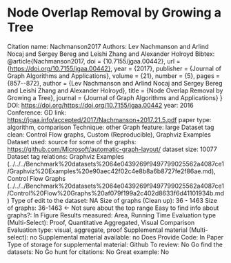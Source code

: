 # Node Overlap Removal by Growing a Tree

Citation name: Nachmanson2017
Authors: Lev Nachmanson and Arlind Nocaj and Sergey Bereg and Leishi Zhang and Alexander Holroyd
Bibtex: @article{Nachmanson2017,
  doi = {10.7155/jgaa.00442},
  url = {https://doi.org/10.7155/jgaa.00442},
  year = {2017},
  publisher = {Journal of Graph Algorithms and Applications},
  volume = {21},
  number = {5},
  pages = {857--872},
  author = {Lev Nachmanson and Arlind Nocaj and Sergey Bereg and Leishi Zhang and Alexander Holroyd},
  title = {Node Overlap Removal by Growing a Tree},
  journal = {Journal of Graph Algorithms and Applications}
}
DOI: https://doi.org/https://doi.org/10.7155/jgaa.00442
year: 2016
Conference: GD
link: https://jgaa.info/accepted/2017/Nachmanson+2017.21.5.pdf
paper type: algorithm, comparison
Technique: other
Graph feature: large
Dataset tag clean: Control Flow graphs, Custom (Reproducible), Graphviz Examples
Dataset used: source for some of the graphs: https://github.com/Microsoft/automatic-graph-layout/
dataset size: 10077
Dataset tag relations: Graphviz Examples (../../../Benchmark%20datasets%2064e0439269f9497799025562a4087ce1/Graphviz%20Examples%20e90aec42f02c4e8b8a6b8727fe2f86ae.md), Control Flow Graphs (../../../Benchmark%20datasets%2064e0439269f9497799025562a4087ce1/Control%20Flow%20Graphs%20af079f199a2c402d8633f6d41101934b.md)
Type of edit to the dataset: NA
Size of graphs (Clean up): 36 - 1463
Size of graphs: 36-1463 ← Not sure about the top range
Easy to find info about graphs?: In Figure
Results measured: Area, Running Time
Evaluation type (Multi-Select): Proof, Quantitative Aggregated, Visual Comparison
Evaluation type: visual, aggregate, proof
Supplemental material (Multi-select): no
Supplemental material available: no
Does Provide Code: In Paper
Type of storage for supplemental material: Github
To review: No
Go find the datasets: No
Go hunt for citations: No
Great example: No